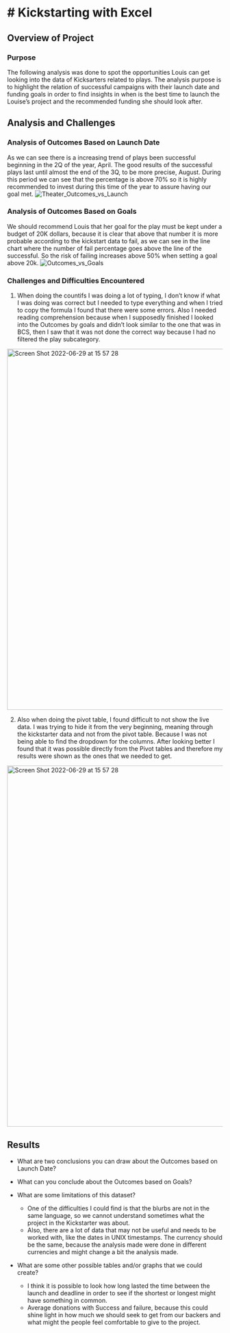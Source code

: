 # # Kickstarting with Excel

## Overview of Project
### Purpose
The following analysis was done to spot the opportunities Louis can get looking into the data of Kicksarters related to plays. The analysis purpose is to highlight the relation of successful campaigns with their launch date and funding goals in order to find insights in when is the best time to launch the Louise’s project and the recommended funding she should look after.
## Analysis and Challenges
### Analysis of Outcomes Based on Launch Date
As we can see there is a increasing trend of plays been successful beginning in the 2Q of the year, April. The good results of the successful plays last until almost the end of the 3Q, to be more precise, August. During this period we can see that the percentage is above 70% so it is highly recommended to invest during this time of the year to assure having our goal met.
![Theater_Outcomes_vs_Launch](https://user-images.githubusercontent.com/104656920/176547161-8700cbc2-478a-4191-bcfc-62361bc343f8.png)
### Analysis of Outcomes Based on Goals
We should recommend Louis that her goal for the play must be kept under a budget of 20K dollars, because it is clear that above that number it is more probable according to the kickstart data to fail, as we can see in the line chart where the number of fail percentage goes above the line of the successful. So the risk of failing increases above 50% when setting a goal above 20k.
![Outcomes_vs_Goals](https://user-images.githubusercontent.com/104656920/176547181-56f6e87f-fc01-4422-a996-283792dc9853.png)

### Challenges and Difficulties Encountered
1. When doing the countifs I was doing a lot of typing, I don’t know if what I was doing was correct but I needed to type everything and when I tried to copy the formula I found that there were some errors. Also I needed reading comprehension because when I supposedly finished I looked into the Outcomes by goals and didn’t look similar to the one that was in BCS, then I saw that it was not done the correct way because I had no filtered the play subcategory.
<img width="843" alt="Screen Shot 2022-06-29 at 15 57 28" src="https://user-images.githubusercontent.com/104656920/176546600-38a67ae9-fb81-4a54-a5c4-08ff9179968b.png">

2. Also when doing the pivot table, I found difficult to not show the live data. I was trying to hide it from the very beginning, meaning through the kickstarter data and not from the pivot table. Because I was not being able to find the dropdown for the columns. After looking better I found that it was possible directly from the Pivot tables and therefore my results were shown as the ones that we needed to get.
<img width="843" alt="Screen Shot 2022-06-29 at 15 57 28" src="https://user-images.githubusercontent.com/104656920/176546544-e1b30ec3-1fe5-4806-bdde-be024889177b.png">

## Results

- What are two conclusions you can draw about the Outcomes based on Launch Date?

- What can you conclude about the Outcomes based on Goals?

- What are some limitations of this dataset?
  * One of the difficulties I could find is that the blurbs are not in the same language, so we cannot understand sometimes what the project in the Kickstarter was about.
  * Also, there are a lot of data that may not be useful and needs to be worked with, like the dates in UNIX timestamps. The currency should be the same, because the analysis made were done in different currencies and might change a bit the analysis made.
- What are some other possible tables and/or graphs that we could create?
  * I think it is possible to look how long lasted the time between the launch and deadline in order to see if the shortest or longest might have something in common.
  * Average donations with Success and failure, because this could shine light in how much we should seek to get from our backers and what might the people feel comfortable to give to the project.
